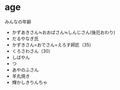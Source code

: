 # age
みんなの年齢

- かずあきさん≒おおばさん≒しんじさん(後厄おわり)
- だるやなぎ氏
- かずきさん=おでさん=えろす師匠（35）
- くろさわさん（30）
- しばやん
- つ
- あやのふさん
- 羊丸焼き
- 輝かしきりんちゃ
